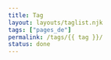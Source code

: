 ```yaml
---
title: Tag
layout: layouts/taglist.njk
tags: ["pages_de"]
permalink: /tags/{{ tag }}/
status: done
---
```

